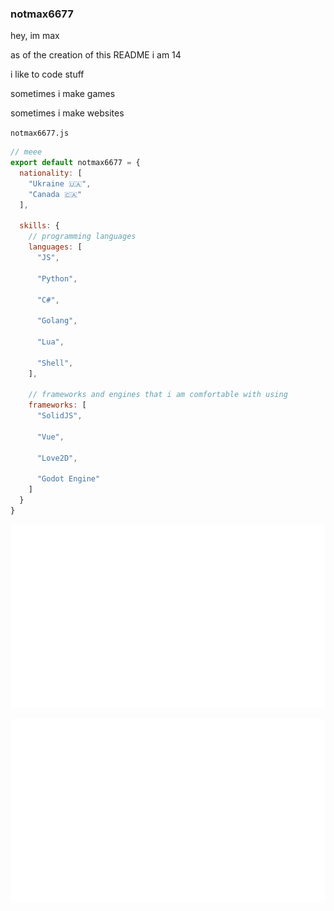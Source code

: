 ### notmax6677

hey, im max

as of the creation of this README i am 14

i like to code stuff

sometimes i make games

sometimes i make websites

`notmax6677.js`
```js
// meee
export default notmax6677 = {
  nationality: [
    "Ukraine 🇺🇦",
    "Canada 🇨🇦"
  ],

  skills: {
    // programming languages
    languages: [
      "JS",

      "Python",

      "C#",

      "Golang",
      
      "Lua",

      "Shell",
    ],

    // frameworks and engines that i am comfortable with using
    frameworks: [
      "SolidJS",

      "Vue",

      "Love2D",

      "Godot Engine"
    ]
  }
}
```

![](https://raw.githubusercontent.com/notmax6677/github-stats/master/generated/overview.svg#gh-dark-mode-only)

![](https://raw.githubusercontent.com/notmax6677/github-stats/master/generated/languages.svg#gh-dark-mode-only)
